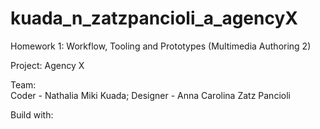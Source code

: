# kuada_n_zatzpancioli_a_agencyX
Homework 1: Workflow, Tooling and Prototypes (Multimedia Authoring 2)

Project: Agency X

Team: <br>
Coder - Nathalia Miki Kuada;
Designer - Anna Carolina Zatz Pancioli

Build with: <br>


